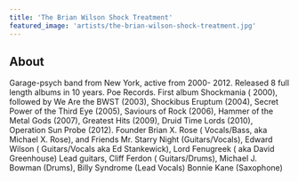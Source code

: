 ```yaml
---
title: 'The Brian Wilson Shock Treatment'
featured_image: 'artists/the-brian-wilson-shock-treatment.jpg'
---
```


## About

Garage-psych band from New York, active from  2000- 2012. Released 8 full length albums in 10 years. Poe Records. 
First album Shockmania ( 2000), followed by We Are the BWST (2003), Shockibus Eruptum (2004), Secret Power of the Third Eye (2005), Saviours of Rock (2006), Hammer of the Metal Gods (2007), Greatest Hits (2009), Druid Time Lords (2010), Operation Sun Probe (2012).  Founder Brian X. Rose ( Vocals/Bass, aka Michael X. Rose), and Friends Mr. Starry Night (Guitars/Vocals), Edward Wilson ( Guitars/Vocals aka Ed Stankewick), Lord Fenugreek ( aka David Greenhouse) Lead guitars, Cliff Ferdon ( Guitars/Drums), Michael J. Bowman (Drums), Billy Syndrome (Lead Vocals) Bonnie Kane (Saxophone)
